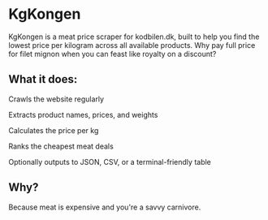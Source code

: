 # KgKongen

KgKongen is a meat price scraper for kodbilen.dk, built to help you find the lowest price per kilogram across all available products. Why pay full price for filet mignon when you can feast like royalty on a discount?

## What it does:

Crawls the website regularly

Extracts product names, prices, and weights

Calculates the price per kg

Ranks the cheapest meat deals

Optionally outputs to JSON, CSV, or a terminal-friendly table

## Why?

Because meat is expensive and you're a savvy carnivore.

